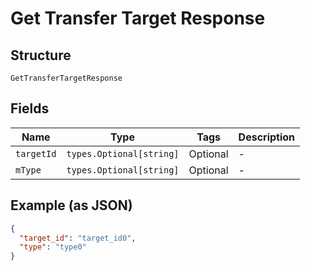 
# Get Transfer Target Response

## Structure

`GetTransferTargetResponse`

## Fields

| Name | Type | Tags | Description |
|  --- | --- | --- | --- |
| `targetId` | `types.Optional[string]` | Optional | - |
| `mType` | `types.Optional[string]` | Optional | - |

## Example (as JSON)

```json
{
  "target_id": "target_id0",
  "type": "type0"
}
```

